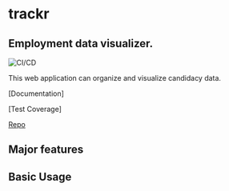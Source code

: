 # trackr

## Employment data visualizer.

![CI/CD](https://github.com/trackr-remote-team/trackr/actions/workflows/blank.yml/badge.svg)

This web application can organize and visualize candidacy data.

[Documentation]

[Test Coverage]

[Repo](https://github.com/trackr-remote-team/trackr)


## Major features


## Basic Usage


